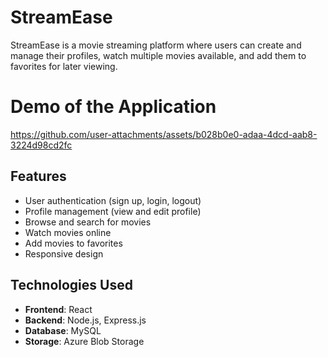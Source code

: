 # StreamEase

StreamEase is a movie streaming platform where users can create and manage their profiles, watch multiple movies available, and add them to favorites for later viewing.

# Demo of the Application

https://github.com/user-attachments/assets/b028b0e0-adaa-4dcd-aab8-3224d98cd2fc

## Features

- User authentication (sign up, login, logout)
- Profile management (view and edit profile)
- Browse and search for movies
- Watch movies online
- Add movies to favorites
- Responsive design

## Technologies Used

- **Frontend**: React
- **Backend**: Node.js, Express.js
- **Database**: MySQL
- **Storage**: Azure Blob Storage
